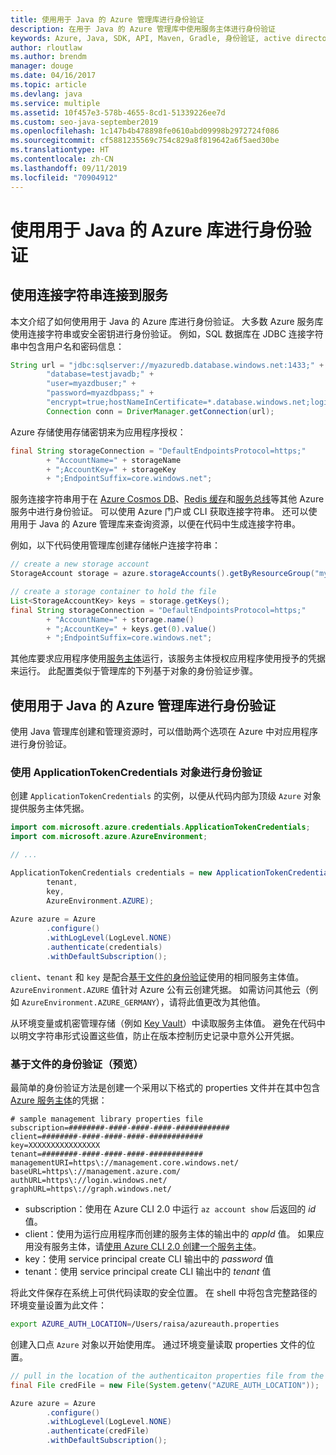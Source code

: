 ```yaml
---
title: 使用用于 Java 的 Azure 管理库进行身份验证
description: 在用于 Java 的 Azure 管理库中使用服务主体进行身份验证
keywords: Azure, Java, SDK, API, Maven, Gradle, 身份验证, active directory, 服务主体
author: rloutlaw
ms.author: brendm
manager: douge
ms.date: 04/16/2017
ms.topic: article
ms.devlang: java
ms.service: multiple
ms.assetid: 10f457e3-578b-4655-8cd1-51339226ee7d
ms.custom: seo-java-september2019
ms.openlocfilehash: 1c147b4b478898fe0610abd09998b2972724f086
ms.sourcegitcommit: cf5881235569c754c829a8f819642a6f5aed30be
ms.translationtype: HT
ms.contentlocale: zh-CN
ms.lasthandoff: 09/11/2019
ms.locfileid: "70904912"
---
```

# <a name="authenticate-with-the-azure-libraries-for-java"></a>使用用于 Java 的 Azure 库进行身份验证 

## <a name="connect-to-services-with-connection-strings"></a>使用连接字符串连接到服务

本文介绍了如何使用用于 Java 的 Azure 库进行身份验证。 大多数 Azure 服务库使用连接字符串或安全密钥进行身份验证。 例如，SQL 数据库在 JDBC 连接字符串中包含用户名和密码信息：

```java
String url = "jdbc:sqlserver://myazuredb.database.windows.net:1433;" + 
        "database=testjavadb;" + 
        "user=myazdbuser;" +
        "password=myazdbpass;" +
        "encrypt=true;hostNameInCertificate=*.database.windows.net;loginTimeout=30;";
        Connection conn = DriverManager.getConnection(url);
```

Azure 存储使用存储密钥来为应用程序授权：

```java
final String storageConnection = "DefaultEndpointsProtocol=https;"
        + "AccountName=" + storageName 
        + ";AccountKey=" + storageKey
        + ";EndpointSuffix=core.windows.net";
```

服务连接字符串用于在 [Azure Cosmos DB](https://docs.microsoft.com/azure/cosmos-db/sql-api-java-application#UseService)、[Redis 缓存](https://docs.microsoft.com/azure/redis-cache/cache-java-get-started)和[服务总线](https://docs.microsoft.com/azure/service-bus-messaging/service-bus-java-how-to-use-queues)等其他 Azure 服务中进行身份验证。 可以使用 Azure 门户或 CLI 获取连接字符串。  还可以使用用于 Java 的 Azure 管理库来查询资源，以便在代码中生成连接字符串。 

例如，以下代码使用管理库创建存储帐户连接字符串：

```java
// create a new storage account
StorageAccount storage = azure.storageAccounts().getByResourceGroup("myResourceGroup","myStorageAccount");

// create a storage container to hold the file
List<StorageAccountKey> keys = storage.getKeys();
final String storageConnection = "DefaultEndpointsProtocol=https;"
        + "AccountName=" + storage.name()
        + ";AccountKey=" + keys.get(0).value()
        + ";EndpointSuffix=core.windows.net";
```

其他库要求应用程序使用[服务主体](https://docs.microsoft.com/azure/active-directory/develop/active-directory-application-objects)运行，该服务主体授权应用程序使用授予的凭据来运行。 此配置类似于管理库的下列基于对象的身份验证步骤。

<a name="mgmt-auth"></a>

##  <a name="authenticate-with-the-azure-management-libraries-for-java"></a>使用用于 Java 的 Azure 管理库进行身份验证

使用 Java 管理库创建和管理资源时，可以借助两个选项在 Azure 中对应用程序进行身份验证。

### <a name="authenticate-with-an-applicationtokencredentials-object"></a>使用 ApplicationTokenCredentials 对象进行身份验证

创建 `ApplicationTokenCredentials` 的实例，以便从代码内部为顶级 `Azure` 对象提供服务主体凭据。

```java
import com.microsoft.azure.credentials.ApplicationTokenCredentials;
import com.microsoft.azure.AzureEnvironment;

// ...

ApplicationTokenCredentials credentials = new ApplicationTokenCredentials(client, 
        tenant,
        key, 
        AzureEnvironment.AZURE);
        
Azure azure = Azure
        .configure()
        .withLogLevel(LogLevel.NONE)
        .authenticate(credentials)
        .withDefaultSubscription();
```

`client`、`tenant` 和 `key` 是配合[基于文件的身份验证](#mgmt-file)使用的相同服务主体值。 `AzureEnvironment.AZURE` 值针对 Azure 公有云创建凭据。 如需访问其他云（例如 `AzureEnvironment.AZURE_GERMANY`），请将此值更改为其他值。  

 从环境变量或机密管理存储（例如 [Key Vault](/azure/key-vault/key-vault-whatis)）中读取服务主体值。 避免在代码中以明文字符串形式设置这些值，防止在版本控制历史记录中意外公开凭据。   

<a name="mgmt-file"></a>

### <a name="file-based-authentication-preview"></a>基于文件的身份验证（预览）

最简单的身份验证方法是创建一个采用以下格式的 properties 文件并在其中包含 [Azure 服务主体](https://docs.microsoft.com/azure/active-directory/develop/active-directory-application-objects)的凭据：

```text
# sample management library properties file
subscription=########-####-####-####-############
client=########-####-####-####-############
key=XXXXXXXXXXXXXXXX
tenant=########-####-####-####-############
managementURI=https\://management.core.windows.net/
baseURL=https\://management.azure.com/
authURL=https\://login.windows.net/
graphURL=https\://graph.windows.net/
```

- subscription：使用在 Azure CLI 2.0 中运行 `az account show` 后返回的 *id* 值。
- client：使用为运行应用程序而创建的服务主体的输出中的 *appId* 值。 如果应用没有服务主体，请[使用 Azure CLI 2.0 创建一个服务主体](https://docs.microsoft.com/cli/azure/create-an-azure-service-principal-azure-cli)。
- key：使用 service principal create CLI 输出中的 *password* 值 
- tenant：使用 service principal create CLI 输出中的 *tenant* 值

将此文件保存在系统上可供代码读取的安全位置。 在 shell 中将包含完整路径的环境变量设置为此文件：

```bash
export AZURE_AUTH_LOCATION=/Users/raisa/azureauth.properties
```

创建入口点 `Azure` 对象以开始使用库。 通过环境变量读取 properties 文件的位置。

```java
// pull in the location of the authenticaiton properties file from the environment 
final File credFile = new File(System.getenv("AZURE_AUTH_LOCATION"));

Azure azure = Azure
        .configure()
        .withLogLevel(LogLevel.NONE)
        .authenticate(credFile)
        .withDefaultSubscription();
```



